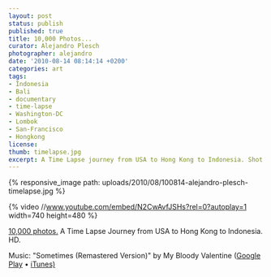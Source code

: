 ```yaml
---
layout: post
status: publish
published: true
title: 10,000 Photos...
curator: Alejandro Plesch
photographer: alejandro
date: '2010-08-14 08:14:14 +0200'
categories: art
tags:
- Indonesia
- Bali
- documentary
- time-lapse
- Washington-DC
- Lombok
- San-Francisco
- Hongkong
license:
thumb: timelapse.jpg
excerpt: A Time Lapse journey from USA to Hong Kong to Indonesia. Shot in full HD. 
---
```


{% responsive_image path: uploads/2010/08/100814-alejandro-plesch-timelapse.jpg %}

{% video //www.youtube.com/embed/N2CwAvfJSHs?rel=0?autoplay=1 width=740 height=480 %}


<a target="_blank" href="https://www.youtube.com/embed/N2CwAvfJSHs?rel=0?autoplay=1">10,000 photos.</a> A Time Lapse Journey from USA to Hong Kong to Indonesia. HD.

Music: "Sometimes (Remastered Version)" by My Bloody Valentine (<a href="https://www.youtube.com/cthru?c2b=googlemusic&version=2&key=AE_82TcIjXPntqBk3pCGFTGQYkVhuvdjeMiXrMIa0VbCmmPnq4B4vwRuYqdztS7UQ_dgMRGx5ib_zKw2ak7t1LiUbtl37AVbgTqYGFb2hj71fFDBwgmRprRQfWAwronEulQMqXn9_UauvmPJx2W9UlU045lMLAbl4R_-swuIxZRPX0FXasi33AvABFpGNE7sm5hIzYDEX0vT9eItdwOuyPhHePZkuZaRzWb4tb24bYEcpNGipJ5ytAlHHf62wUXPyIsRMgxJVnEFsf9g5o7FdDBWvRT_IlBW96xhVjjXhGb9XdLggL4-viPJKCTz6tBYGLXyeDLJlt4VUllrpM8ZdpAgQ8vYHx8agg&v=N2CwAvfJSHs">Google Play</a> • <a target="_blank"  href="https://www.youtube.com/cthru?c2b=itunes&version=2&key=AE_82TfaZOSuN_BA07pm8Bad-yqJ6Ck0wKDTTQ2vN-pdPcCoKRSnM65GZzVMe2THQ_mI9XwLf8NfBF2I8Gpnj8O2hzuAQ8rkVo4YCzismSDVsvCudqzWdMI2cqQBwrOlsMpwKt2GrfTQkKxHhOB5_v9DYQVIsfaet8MFQkcQmoLB-nqEIT86syJRKtfWjjFBzAMqrt7tfUT7&v=N2CwAvfJSHs">iTunes)</a>
